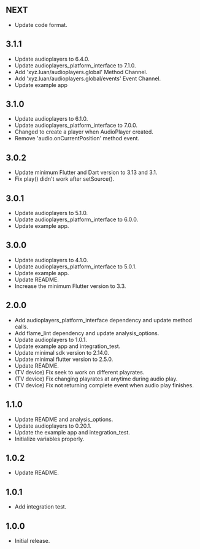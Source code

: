 ## NEXT

* Update code format.

## 3.1.1

* Update audioplayers to 6.4.0.
* Update audioplayers_platform_interface to 7.1.0.
* Add 'xyz.luan/audioplayers.global' Method Channel.
* Add 'xyz.luan/audioplayers.global/events' Event Channel.
* Update example app

## 3.1.0

* Update audioplayers to 6.1.0.
* Update audioplayers_platform_interface to 7.0.0.
* Changed to create a player when AudioPlayer created.
* Remove 'audio.onCurrentPosition' method event.

## 3.0.2

* Update minimum Flutter and Dart version to 3.13 and 3.1.
* Fix play() didn't work after setSource().

## 3.0.1

* Update audioplayers to 5.1.0.
* Update audioplayers_platform_interface to 6.0.0.
* Update example app.

## 3.0.0

* Update audioplayers to 4.1.0.
* Update audioplayers_platform_interface to 5.0.1.
* Update example app.
* Update README.
* Increase the minimum Flutter version to 3.3.

## 2.0.0

* Add audioplayers_platform_interface dependency and update method calls.
* Add flame_lint dependency and update analysis_options.
* Update audioplayers to 1.0.1.
* Update example app and integration_test.
* Update minimal sdk version to 2.14.0.
* Update minimal flutter version to 2.5.0.
* Update README.
* (TV device) Fix seek to work on different playrates.
* (TV device) Fix changing playrates at anytime during audio play.
* (TV device) Fix not returning complete event when audio play finishes.

## 1.1.0

* Update README and analysis_options.
* Update audioplayers to 0.20.1.
* Update the example app and integration_test.
* Initialize variables properly.

## 1.0.2

* Update README.

## 1.0.1

* Add integration test.

## 1.0.0

* Initial release.
